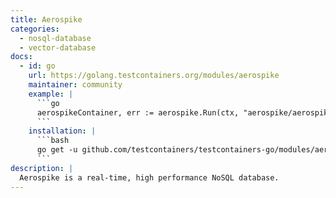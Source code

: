 ```yaml
---
title: Aerospike
categories:
  - nosql-database
  - vector-database
docs:
  - id: go
    url: https://golang.testcontainers.org/modules/aerospike
    maintainer: community
    example: |
      ```go
      aerospikeContainer, err := aerospike.Run(ctx, "aerospike/aerospike-server:latest")
      ```
    installation: |
      ```bash
      go get -u github.com/testcontainers/testcontainers-go/modules/aerospike
      ```
description: |
  Aerospike is a real-time, high performance NoSQL database.
---
```

